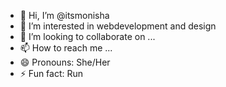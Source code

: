 - 👋 Hi, I’m @itsmonisha
- 👀 I’m interested in webdevelopment and design
- 💞️ I’m looking to collaborate on ...
- 📫 How to reach me ...
- 😄 Pronouns: She/Her
- ⚡ Fun fact: Run

<!---
itsmonisha/itsmonisha is a ✨ special ✨ repository because its `README.md` (this file) appears on your GitHub profile.
You can click the Preview link to take a look at your changes.
--->
